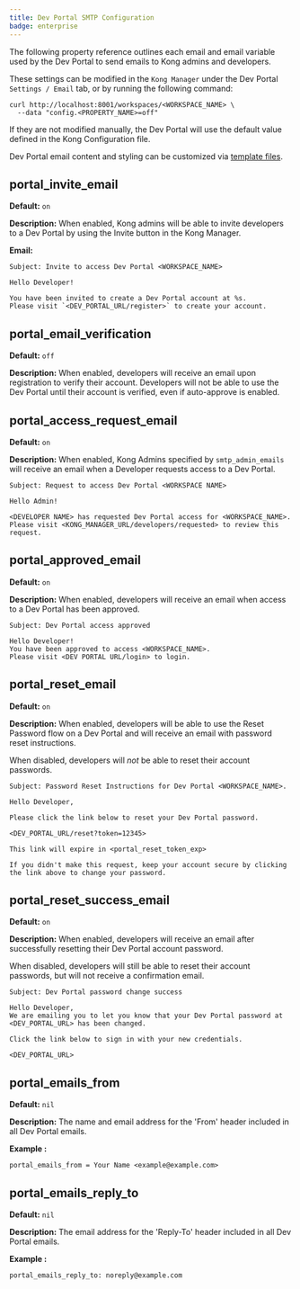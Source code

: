 ```yaml
---
title: Dev Portal SMTP Configuration
badge: enterprise
---
```


The following property reference outlines each email and email variable used by the Dev Portal to send emails to Kong admins and developers.

These settings can be modified in the `Kong Manager` under the Dev Portal `Settings / Email` tab, or by running the following command:

```
curl http://localhost:8001/workspaces/<WORKSPACE_NAME> \
  --data "config.<PROPERTY_NAME>=off"
```

If they are not modified manually, the Dev Portal will use the default value defined in the Kong Configuration file.

Dev Portal email content and styling can be customized via [template files](/gateway/{{page.kong_version}}/developer-portal/theme-customization/emails/).

<!--vale off-->

## portal_invite_email

**Default:** `on`

**Description:**
When enabled, Kong admins will be able to invite developers to a Dev Portal by using the Invite button in the Kong Manager.

**Email:**
```
Subject: Invite to access Dev Portal <WORKSPACE_NAME>

Hello Developer!

You have been invited to create a Dev Portal account at %s.
Please visit `<DEV_PORTAL_URL/register>` to create your account.
```


## portal_email_verification

**Default:** `off`

**Description:**
When enabled, developers will receive an email upon registration to verify their account. Developers will not be able to use the Dev Portal until their account is verified, even if auto-approve is enabled.


## portal_access_request_email

**Default:** `on`

**Description:**
When enabled, Kong Admins specified by `smtp_admin_emails` will receive an email when a Developer requests access to a Dev Portal.

```
Subject: Request to access Dev Portal <WORKSPACE NAME>

Hello Admin!

<DEVELOPER NAME> has requested Dev Portal access for <WORKSPACE_NAME>.
Please visit <KONG_MANAGER_URL/developers/requested> to review this request.
```


## portal_approved_email

**Default:** `on`

**Description:**
When enabled, developers will receive an email when access to a Dev Portal has been approved.

```
Subject: Dev Portal access approved

Hello Developer!
You have been approved to access <WORKSPACE_NAME>.
Please visit <DEV PORTAL URL/login> to login.

```

## portal_reset_email

**Default:** `on`

**Description:**
When enabled, developers will be able to use the Reset Password flow on a Dev Portal and will receive an email with password reset instructions.

When disabled, developers will *not* be able to reset their account passwords.

```
Subject: Password Reset Instructions for Dev Portal <WORKSPACE_NAME>.

Hello Developer,

Please click the link below to reset your Dev Portal password.

<DEV_PORTAL_URL/reset?token=12345>

This link will expire in <portal_reset_token_exp>

If you didn't make this request, keep your account secure by clicking
the link above to change your password.
```

## portal_reset_success_email

**Default:** `on`

**Description:**
When enabled, developers will receive an email after successfully resetting their Dev Portal account password.

When disabled, developers will still be able to reset their account passwords, but will not receive a confirmation email.

```
Subject: Dev Portal password change success

Hello Developer,
We are emailing you to let you know that your Dev Portal password at <DEV_PORTAL_URL> has been changed.

Click the link below to sign in with your new credentials.

<DEV_PORTAL_URL>
```


## portal_emails_from

**Default:** `nil`

**Description:**
The name and email address for the 'From' header included in all Dev Portal emails.

**Example :**

```
portal_emails_from = Your Name <example@example.com>
```


## portal_emails_reply_to

**Default:** `nil`

**Description:**
The email address for the 'Reply-To' header included in all Dev Portal emails.


**Example :**

```
portal_emails_reply_to: noreply@example.com
```
